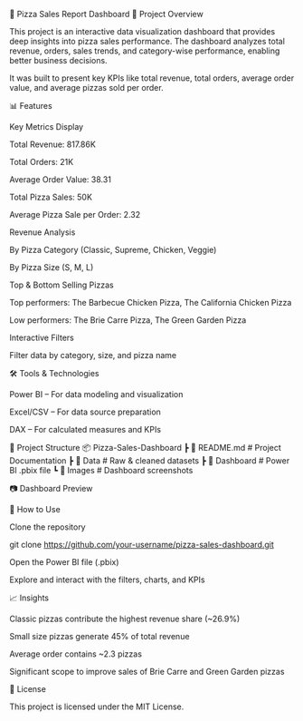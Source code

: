 🍕 Pizza Sales Report Dashboard
📌 Project Overview

This project is an interactive data visualization dashboard that provides deep insights into pizza sales performance.
The dashboard analyzes total revenue, orders, sales trends, and category-wise performance, enabling better business decisions.

It was built to present key KPIs like total revenue, total orders, average order value, and average pizzas sold per order.

📊 Features

Key Metrics Display

Total Revenue: 817.86K

Total Orders: 21K

Average Order Value: 38.31

Total Pizza Sales: 50K

Average Pizza Sale per Order: 2.32

Revenue Analysis

By Pizza Category (Classic, Supreme, Chicken, Veggie)

By Pizza Size (S, M, L)

Top & Bottom Selling Pizzas

Top performers: The Barbecue Chicken Pizza, The California Chicken Pizza

Low performers: The Brie Carre Pizza, The Green Garden Pizza

Interactive Filters

Filter data by category, size, and pizza name

🛠 Tools & Technologies

Power BI – For data modeling and visualization

Excel/CSV – For data source preparation

DAX – For calculated measures and KPIs

📂 Project Structure
📦 Pizza-Sales-Dashboard
 ┣ 📜 README.md          # Project Documentation
 ┣ 📂 Data               # Raw & cleaned datasets
 ┣ 📂 Dashboard          # Power BI .pbix file
 ┗ 📂 Images             # Dashboard screenshots

📷 Dashboard Preview

🚀 How to Use

Clone the repository

git clone https://github.com/your-username/pizza-sales-dashboard.git


Open the Power BI file (.pbix)

Explore and interact with the filters, charts, and KPIs

📈 Insights

Classic pizzas contribute the highest revenue share (~26.9%)

Small size pizzas generate 45% of total revenue

Average order contains ~2.3 pizzas

Significant scope to improve sales of Brie Carre and Green Garden pizzas

📄 License

This project is licensed under the MIT License.
